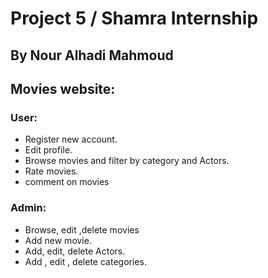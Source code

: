 Project 5 / Shamra Internship
=============================

## By Nour Alhadi Mahmoud


## Movies website:

### User:

* Register new account.
* Edit profile.
* Browse movies and filter by category and Actors.
* Rate movies.
* comment on movies

### Admin:

* Browse, edit ,delete movies
* Add new movie.
* Add, edit, delete Actors.
* Add , edit , delete categories.

